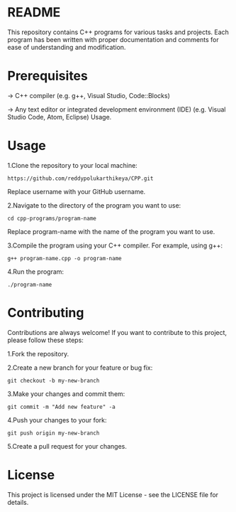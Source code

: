 # README

This repository contains C++ programs for various tasks and projects. Each program has been written with proper documentation and comments for ease of understanding and modification.

# Prerequisites

-> C++ compiler (e.g. g++, Visual Studio, Code::Blocks)

-> Any text editor or integrated development environment (IDE) (e.g. Visual Studio Code, Atom, Eclipse)
Usage.

# Usage

1.Clone the repository to your local machine:

```
https://github.com/reddypolukarthikeya/CPP.git
```

Replace username with your GitHub username.

2.Navigate to the directory of the program you want to use:

```
cd cpp-programs/program-name
```

Replace program-name with the name of the program you want to use.

3.Compile the program using your C++ compiler. For example, using g++:

```
g++ program-name.cpp -o program-name
```

4.Run the program:

```
./program-name
```

# Contributing

Contributions are always welcome! If you want to contribute to this project, please follow these steps:

1.Fork the repository.

2.Create a new branch for your feature or bug fix:

```
git checkout -b my-new-branch
```
3.Make your changes and commit them:

```
git commit -m "Add new feature" -a
```

4.Push your changes to your fork:

```
git push origin my-new-branch
```

5.Create a pull request for your changes.

# License

This project is licensed under the MIT License - see the LICENSE file for details.
